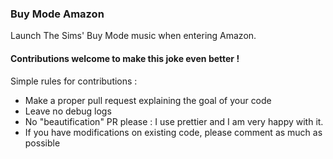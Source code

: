 ### Buy Mode Amazon

Launch The Sims' Buy Mode music when entering Amazon.

#### Contributions welcome to make this joke even better !

Simple rules for contributions :
- Make a proper pull request explaining the goal of your code
- Leave no debug logs
- No "beautification" PR please : I use prettier and I am very happy with it.
- If you have modifications on existing code, please comment as much as possible
